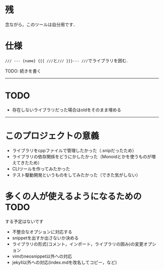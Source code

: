 # 残

念ながら，このツールは自分用です．

# 仕様

`/// --- {name} {{{ ///`と`/// }}}--- ///`でライブラリを囲む.

TODO: 続きを書く

---

# TODO

* 存在しないライブラリだった場合はoldをそのまま埋める

---

# このプロジェクトの意義

* ライブラリをcppファイルで管理したかった（.snipだったため）
* ライブラリの依存関係をどうにかしたかった（Monoidとかを使うものが増えてきたため）
* CLIツールを作ってみたかった
* テスト駆動開発というものをしてみたかった（できた気がしない）

# 多くの人が使えるようになるためのTODO

する予定はないです

* 不整合なオプションに対応する
* snippetを出すか出さないか決める
* ライブラリの形式(コメント，インポート，ライブラリの囲み)の変更オプション
* vimのneosnippet以外への対応
* jekyll以外への対応(index.mdを改名してコピー，など)
